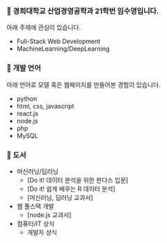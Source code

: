 ### :speech_balloon: 경희대학교 산업경영공학과 21학번 임수영입니다.
아래 주제에 관심이 있습니다.
- Full-Stack Web Development 
- MachineLearning/DeepLearning 

### :speech_balloon: 개발 언어
아래 언어로 모델 혹은 웹페이지를 만들어본 경험이 있습니다.
- python
- html, css, javascript
- react.js
- node.js
- php
- MySQL

###  :speech_balloon: 도서
- 머신러닝/딥러닝
  - [Do it! 데이터 분석을 위한 판다스 입문]
  - [Do it! 쉽게 배우는 R 데이터 분석]
  - [머신러닝, 딥러닝 교과서]
- 웹 풀스택 개발
  - [node.js 교과서]
- 컴퓨터/IT 상식
  - 개발자 상식

